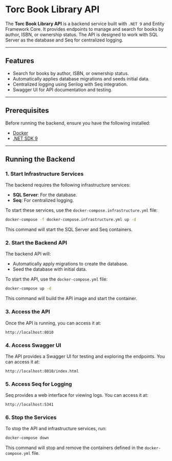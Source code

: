 # **Torc Book Library API**

The **Torc Book Library API** is a backend service built with `.NET 9` and Entity Framework Core. It provides endpoints to manage and search for books by author, ISBN, or ownership status. The API is designed to work with SQL Server as the database and Seq for centralized logging.

---

## **Features**
- Search for books by author, ISBN, or ownership status.
- Automatically applies database migrations and seeds initial data.
- Centralized logging using Serilog with Seq integration.
- Swagger UI for API documentation and testing.

---

## **Prerequisites**
Before running the backend, ensure you have the following installed:
- [Docker](https://www.docker.com/)
- [.NET SDK 9](https://dotnet.microsoft.com/)

---

## **Running the Backend**

### **1. Start Infrastructure Services**
The backend requires the following infrastructure services:
- **SQL Server**: For the database.
- **Seq**: For centralized logging.

To start these services, use the `docker-compose.infrastructure.yml` file:

```bash
docker-compose -f docker-compose.infrastructure.yml up -d
```
This command will start the SQL Server and Seq containers.

### **2. Start the Backend API**
The backend API will:
- Automatically apply migrations to create the database.
- Seed the database with initial data.

To start the API, use the `docker-compose.yml` file:
```bash
docker-compose up -d
```
This command will build the API image and start the container.
### **3. Access the API**
Once the API is running, you can access it at:
```
http://localhost:8010
```
### **4. Access Swagger UI**
The API provides a Swagger UI for testing and exploring the endpoints. You can access it at:
```
http://localhost:8010/index.html
```
### **5. Access Seq for Logging**
Seq provides a web interface for viewing logs. You can access it at:
```
http://localhost:5341
```
### **6. Stop the Services**
To stop the API and infrastructure services, run:
```bash
docker-compose down
```
This command will stop and remove the containers defined in the `docker-compose.yml` file.
